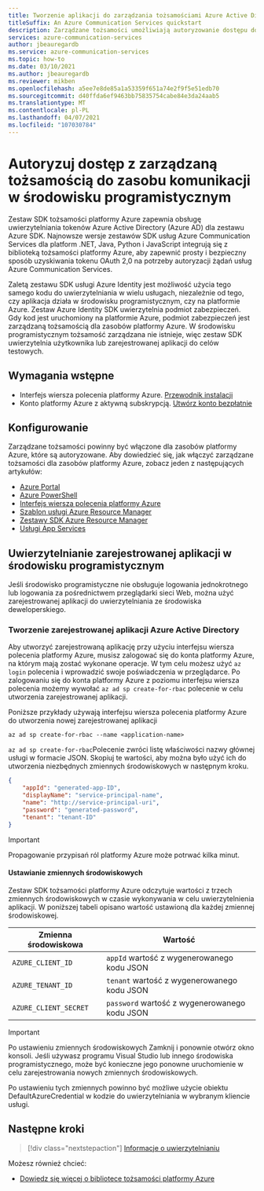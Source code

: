 ```yaml
---
title: Tworzenie aplikacji do zarządzania tożsamościami Azure Active Directory przy użyciu interfejsu wiersza polecenia platformy Azure
titleSuffix: An Azure Communication Services quickstart
description: Zarządzane tożsamości umożliwiają autoryzowanie dostępu do usług Azure Communications Services z aplikacji uruchamianych na maszynach wirtualnych platformy Azure, aplikacjach funkcji i innych zasobach. Ten przewodnik Szybki Start koncentruje się na zarządzaniu tożsamościami za pomocą interfejsu wiersza polecenia platformy Azure.
services: azure-communication-services
author: jbeauregardb
ms.service: azure-communication-services
ms.topic: how-to
ms.date: 03/10/2021
ms.author: jbeauregardb
ms.reviewer: mikben
ms.openlocfilehash: a5ee7e8de85a1a53359f651a74e2f9f5e51edb70
ms.sourcegitcommit: d40ffda6ef9463bb75835754cabe84e3da24aab5
ms.translationtype: MT
ms.contentlocale: pl-PL
ms.lasthandoff: 04/07/2021
ms.locfileid: "107030784"
---
```

# <a name="authorize-access-with-managed-identity-to-your-communication-resource-in-your-development-environment"></a>Autoryzuj dostęp z zarządzaną tożsamością do zasobu komunikacji w środowisku programistycznym

Zestaw SDK tożsamości platformy Azure zapewnia obsługę uwierzytelniania tokenów Azure Active Directory (Azure AD) dla zestawu Azure SDK. Najnowsze wersje zestawów SDK usług Azure Communication Services dla platform .NET, Java, Python i JavaScript integrują się z biblioteką tożsamości platformy Azure, aby zapewnić prosty i bezpieczny sposób uzyskiwania tokenu OAuth 2,0 na potrzeby autoryzacji żądań usług Azure Communication Services.

Zaletą zestawu SDK usługi Azure Identity jest możliwość użycia tego samego kodu do uwierzytelniania w wielu usługach, niezależnie od tego, czy aplikacja działa w środowisku programistycznym, czy na platformie Azure. Zestaw Azure Identity SDK uwierzytelnia podmiot zabezpieczeń. Gdy kod jest uruchomiony na platformie Azure, podmiot zabezpieczeń jest zarządzaną tożsamością dla zasobów platformy Azure. W środowisku programistycznym tożsamość zarządzana nie istnieje, więc zestaw SDK uwierzytelnia użytkownika lub zarejestrowanej aplikacji do celów testowych.

## <a name="prerequisites"></a>Wymagania wstępne

 - Interfejs wiersza polecenia platformy Azure. [Przewodnik instalacji](/cli/azure/install-azure-cli)
 - Konto platformy Azure z aktywną subskrypcją. [Utwórz konto bezpłatnie](https://azure.microsoft.com/free)

## <a name="setting-up"></a>Konfigurowanie

Zarządzane tożsamości powinny być włączone dla zasobów platformy Azure, które są autoryzowane. Aby dowiedzieć się, jak włączyć zarządzane tożsamości dla zasobów platformy Azure, zobacz jeden z następujących artykułów:

- [Azure Portal](../../active-directory/managed-identities-azure-resources/qs-configure-portal-windows-vm.md)
- [Azure PowerShell](../../active-directory/managed-identities-azure-resources/qs-configure-powershell-windows-vm.md)
- [Interfejs wiersza polecenia platformy Azure](../../active-directory/managed-identities-azure-resources/qs-configure-cli-windows-vm.md)
- [Szablon usługi Azure Resource Manager](../../active-directory/managed-identities-azure-resources/qs-configure-template-windows-vm.md)
- [Zestawy SDK Azure Resource Manager](../../active-directory/managed-identities-azure-resources/qs-configure-sdk-windows-vm.md)
- [Usługi App Services](../../app-service/overview-managed-identity.md)

## <a name="authenticate-a-registered-application-in-the-development-environment"></a>Uwierzytelnianie zarejestrowanej aplikacji w środowisku programistycznym

Jeśli środowisko programistyczne nie obsługuje logowania jednokrotnego lub logowania za pośrednictwem przeglądarki sieci Web, można użyć zarejestrowanej aplikacji do uwierzytelniania ze środowiska deweloperskiego.

### <a name="creating-an-azure-active-directory-registered-application"></a>Tworzenie zarejestrowanej aplikacji Azure Active Directory

Aby utworzyć zarejestrowaną aplikację przy użyciu interfejsu wiersza polecenia platformy Azure, musisz zalogować się do konta platformy Azure, na którym mają zostać wykonane operacje. W tym celu możesz użyć `az login` polecenia i wprowadzić swoje poświadczenia w przeglądarce. Po zalogowaniu się do konta platformy Azure z poziomu interfejsu wiersza polecenia możemy wywołać `az ad sp create-for-rbac` polecenie w celu utworzenia zarejestrowanej aplikacji.

Poniższe przykłady używają interfejsu wiersza polecenia platformy Azure do utworzenia nowej zarejestrowanej aplikacji

```azurecli
az ad sp create-for-rbac --name <application-name> 
```

`az ad sp create-for-rbac`Polecenie zwróci listę właściwości nazwy głównej usługi w formacie JSON. Skopiuj te wartości, aby można było użyć ich do utworzenia niezbędnych zmiennych środowiskowych w następnym kroku.

```json
{
    "appId": "generated-app-ID",
    "displayName": "service-principal-name",
    "name": "http://service-principal-uri",
    "password": "generated-password",
    "tenant": "tenant-ID"
}
```
> [!IMPORTANT]
> Propagowanie przypisań ról platformy Azure może potrwać kilka minut.

#### <a name="set-environment-variables"></a>Ustawianie zmiennych środowiskowych

Zestaw SDK tożsamości platformy Azure odczytuje wartości z trzech zmiennych środowiskowych w czasie wykonywania w celu uwierzytelnienia aplikacji. W poniższej tabeli opisano wartość ustawioną dla każdej zmiennej środowiskowej.

|Zmienna środowiskowa|Wartość
|-|-
|`AZURE_CLIENT_ID`|`appId` wartość z wygenerowanego kodu JSON 
|`AZURE_TENANT_ID`|`tenant` wartość z wygenerowanego kodu JSON
|`AZURE_CLIENT_SECRET`|`password` wartość z wygenerowanego kodu JSON

> [!IMPORTANT]
> Po ustawieniu zmiennych środowiskowych Zamknij i ponownie otwórz okno konsoli. Jeśli używasz programu Visual Studio lub innego środowiska programistycznego, może być konieczne jego ponowne uruchomienie w celu zarejestrowania nowych zmiennych środowiskowych.

Po ustawieniu tych zmiennych powinno być możliwe użycie obiektu DefaultAzureCredential w kodzie do uwierzytelniania w wybranym kliencie usługi.


## <a name="next-steps"></a>Następne kroki

> [!div class="nextstepaction"]
> [Informacje o uwierzytelnianiu](../concepts/authentication.md)

Możesz również chcieć:

- [Dowiedz się więcej o bibliotece tożsamości platformy Azure](/dotnet/api/overview/azure/identity-readme)